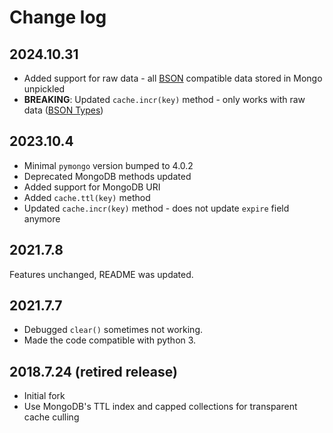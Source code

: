 Change log
==========

2024.10.31
--------

* Added support for raw data - all [BSON](https://www.mongodb.com/docs/manual/reference/bson-types/) compatible data stored in Mongo unpickled
* **BREAKING**: Updated `cache.incr(key)` method - only works with raw data ([BSON Types](https://www.mongodb.com/docs/manual/reference/bson-types/))

2023.10.4
--------

* Minimal `pymongo` version bumped to 4.0.2
* Deprecated MongoDB methods updated
* Added support for MongoDB URI
* Added `cache.ttl(key)` method
* Updated `cache.incr(key)` method - does not update `expire` field anymore

2021.7.8
--------

Features unchanged, README was updated.

2021.7.7
----------

* Debugged `clear()` sometimes not working.
* Made the code compatible with python 3.

2018.7.24 (retired release)
---------------------------

* Initial fork
* Use MongoDB's TTL index and capped collections for transparent cache culling